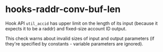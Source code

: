 # hooks-raddr-conv-buf-len

Hook API `util_accid` has upper limit on the length of its input
(because it expects it to be a raddr) and fixed-size account ID
output.

This check warns about invalid sizes of input and output parameters
(if they're specified by constants - variable parameters are ignored).
